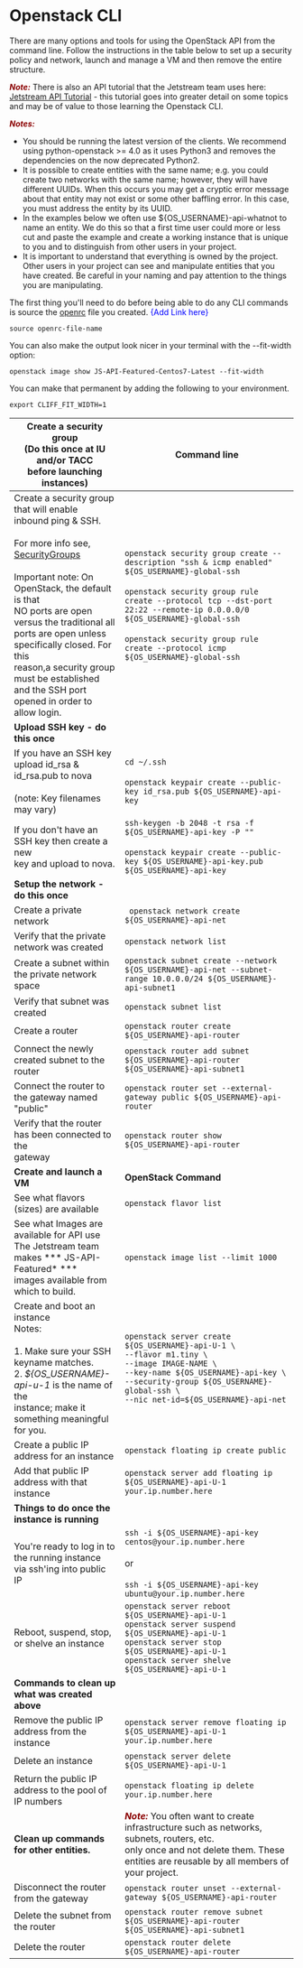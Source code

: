 # Openstack CLI

There are many options and tools for using the OpenStack API from the command line. Follow the instructions in the table below to set up a security policy and network, launch and manage a VM and then remove the entire structure.
  
<span style="color:darkred">***Note:***</span> There is also an API tutorial that the Jetstream team uses here:[ Jetstream API Tutorial](https://github.com/jlf599/JetstreamAPITutorial) - this tutorial goes into greater detail on some topics and may be of value to those learning the Openstack CLI.

<span style="color:darkred">***Notes:***</span>

 - You should be running the latest version of the clients.  We recommend using python-openstack >= 4.0 as it uses Python3 and removes the dependencies on the now deprecated Python2.
 - It is possible to create entities with the same name; e.g. you could create two networks with the same name; however, they will have different UUIDs.  When this occurs you may get a cryptic error message about that entity may not exist or some other baffling error.  In this case, you must address the entity by its UUID. 
 - In the examples below we often use ${OS_USERNAME}-api-whatnot to name an entity.  We do this so that a first time user could more or less cut and paste the example and create a working instance that is unique to you and to distinguish from other users in your project.
 - It is important to understand that everything is owned by the project.  Other users in your project can see and manipulate entities that you have created. Be careful in your naming and pay attention to the things you are manipulating.


The first thing you'll need to do before being able to do any CLI commands is source the [openrc]( ) file you created. <span style="color:blue">{Add Link here}</span></p>

```source openrc-file-name```

You can also make the output look nicer in your terminal with the --fit-width option:

```openstack image show JS-API-Featured-Centos7-Latest --fit-width```

You can make that permanent by adding the following to your environment.

```export CLIFF_FIT_WIDTH=1```

| Create a security group<br>(Do this once at IU and/or TACC<br>before launching instances) 	| Command line 	|
|---	|---	|
| Create a security group that will enable<br>inbound ping & SSH.<br><br>For more info see, [SecurityGroups](https://wiki.openstack.org/wiki/Neutron/SecurityGroups)<br><br>Important note: On OpenStack, the default is that<br>NO ports are open versus the traditional all<br>ports are open unless specifically closed. For this<br>reason,a security group must be established<br>and the SSH port opened in order to allow login. 	| ```openstack security group create --description "ssh & icmp enabled" ${OS_USERNAME}-global-ssh``` <br><br>```openstack security group rule create --protocol tcp --dst-port 22:22 --remote-ip 0.0.0.0/0 ${OS_USERNAME}-global-ssh``` <br><br>```openstack security group rule create --protocol icmp ${OS_USERNAME}-global-ssh``` 	|
|**Upload SSH key - do this once** 	|  	|
| If you have an SSH key upload id_rsa & <br>id_rsa.pub to nova<br><br>(note: Key filenames may vary) 	| ```cd ~/.ssh```<br><br>```openstack keypair create --public-key id_rsa.pub ${OS_USERNAME}-api-key``` 	|
| If you don't have an SSH key then create a new<br>key and upload to nova. 	| ```ssh-keygen -b 2048 -t rsa -f ${OS_USERNAME}-api-key -P ""```<br><br>```openstack keypair create --public-key ${OS_USERNAME}-api-key.pub ${OS_USERNAME}-api-key``` 	|
| **Setup the network - do this once**  	||
| Create a private network 	|``` openstack network create ${OS_USERNAME}-api-net``` 	|
| Verify that the private network was created 	| ```openstack network list``` 	|
| Create a subnet within the private network<br>space 	| ```openstack subnet create --network ${OS_USERNAME}-api-net --subnet-range 10.0.0.0/24 ${OS_USERNAME}-api-subnet1``` 	|
| Verify that subnet was created 	| ```openstack subnet list``` 	|
| Create a router 	| ```openstack router create ${OS_USERNAME}-api-router``` 	|
| Connect the newly created subnet to the router 	| ```openstack router add subnet ${OS_USERNAME}-api-router ${OS_USERNAME}-api-subnet1``` 	|
| Connect the router to the gateway named <br>"public" 	| ```openstack router set --external-gateway public ${OS_USERNAME}-api-router``` 	|
| Verify that the router has been connected to the<br>gateway 	| ```openstack router show ${OS_USERNAME}-api-router``` 	|
| **Create and launch a VM** 	| **OpenStack Command** 	|
| See what flavors (sizes) are available 	| ```openstack flavor list``` 	|
| See what Images are available for API use<br>The Jetstream team makes *** JS-API-Featured* *** <br>images available from which to build. 	| ```openstack image list --limit 1000``` 	|
| Create and boot an instance<br>Notes:<br><br>1. Make sure your SSH keyname matches. <br>2. *${OS_USERNAME}-api-u-1* is the name of the<br>instance; make it something meaningful for you. 	| ```openstack server create ${OS_USERNAME}-api-U-1 \```<br>```--flavor m1.tiny \```<br>```--image IMAGE-NAME \```<br>```--key-name ${OS_USERNAME}-api-key \```<br>```--security-group ${OS_USERNAME}-global-ssh \```<br>```--nic net-id=${OS_USERNAME}-api-net```  	|
| Create a public IP address for an instance 	| ```openstack floating ip create public``` 	|
| Add that public IP address with that instance 	| ```openstack server add floating ip ${OS_USERNAME}-api-U-1 your.ip.number.here``` 	|
| **Things to do once the instance is running** 	|  	|
| You're ready to log in to the running instance<br>via ssh'ing into public IP 	| ```ssh -i ${OS_USERNAME}-api-key centos@your.ip.number.here```<br><br> or <br><br>```ssh -i ${OS_USERNAME}-api-key ubuntu@your.ip.number.here``` 	|
| Reboot, suspend, stop, or shelve an instance 	| ```openstack server reboot ${OS_USERNAME}-api-U-1```<br>```openstack server suspend ${OS_USERNAME}-api-U-1```<br>```openstack server stop ${OS_USERNAME}-api-U-1```<br>```openstack server shelve ${OS_USERNAME}-api-U-1```	|
| **Commands to clean up what was created above** 	|  	|
| Remove the public IP address from the instance 	| ```openstack server remove floating ip ${OS_USERNAME}-api-U-1 your.ip.number.here``` 	|
| Delete an instance 	| ```openstack server delete ${OS_USERNAME}-api-U-1``` 	|
| Return the public IP address to the pool of IP numbers 	| ```openstack floating ip delete your.ip.number.here``` 	|
| **Clean up commands for other entities.** 	| <span style="color:darkred">***Note:***</span> You often want to create infrastructure such as networks, subnets, routers, etc.<br>only once and not delete them. These entities are reusable by all members of your project. 	|
| Disconnect the router from the gateway 	| ```openstack router unset --external-gateway ${OS_USERNAME}-api-router``` 	|
| Delete the subnet from the router 	| ```openstack router remove subnet ${OS_USERNAME}-api-router ${OS_USERNAME}-api-subnet1``` 	|
| Delete the router 	| ```openstack router delete ${OS_USERNAME}-api-router``` 	|


